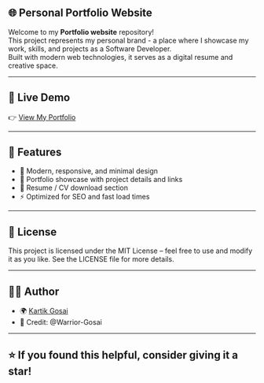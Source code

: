 ## 🌐 Personal Portfolio Website

Welcome to my **Portfolio website** repository!  
This project represents my personal brand - a place where I showcase my work, skills, and projects as a Software Developer.  
Built with modern web technologies, it serves as a digital resume and creative space.

---

## 🚀 Live Demo

👉 [View My Portfolio](https://warrior-gosai.github.io/Portfolio-Website/)

---

## 🧩 Features

- 🎨 Modern, responsive, and minimal design  
- 💼 Portfolio showcase with project details and links  
- 📜 Resume / CV download section  
- ⚡ Optimized for SEO and fast load times  

---

## 📄 License
This project is licensed under the MIT License – feel free to use and modify it as you like.
See the LICENSE file for more details.

---

## 🧑‍💻 Author 
- 🌍 [Kartik Gosai](https://warrior-gosai.github.io/Portfolio-Website/)
- 🌟 Credit: @Warrior-Gosai

---

⭐ If you found this helpful, consider giving it a star!
---
